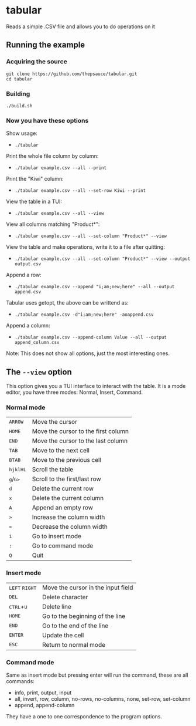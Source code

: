 # tabular
Reads a simple .CSV file and allows you to do operations on it

## Running the example

### Acquiring the source
```
git clone https://github.com/thepsauce/tabular.git
cd tabular
```

### Building
```
./build.sh
```

### Now you have these options

Show usage:
- `./tabular`

Print the whole file column by column:
- `./tabular example.csv --all --print`

Print the "Kiwi" column:
- `./tabular example.csv --all --set-row Kiwi --print`

View the table in a TUI:
- `./tabular example.csv --all --view`

View all columns matching "Product\*":
- `./tabular example.csv --all --set-column "Product*" --view`

View the table and make operations, write it to a file after quitting:
- `./tabular example.csv --all --set-column "Product*" --view --output output.csv`

Append a row:
- `./tabular example.csv --append "i;am;new;here" --all --output append.csv`

Tabular uses getopt, the above can be writtend as:
- `./tabular example.csv -d"i;am;new;here" -aoappend.csv`

Append a column:
- `./tabular example.csv --append-column Value --all --output append_column.csv`

Note: This does not show all options, just the most interesting ones.

## The `--view` option

This option gives you a TUI interface to interact with the table. It is a mode editor, you have three modes: Normal, Insert, Command.

### Normal mode

| | |
|-|-|
| <kbd>ARROW</kbd> | Move the cursor |
| <kbd>HOME</kbd> | Move the cursor to the first column |
| <kbd>END</kbd> | Move the cursor to the last column |
| <kbd>TAB</kbd> | Move to the next cell |
| <kbd>BTAB</kbd> | Move to the previous cell |
| <kbd>hjklHL</kbd> | Scroll the table |
| <kbd>g</kbd>/<kbd>G></kbd> | Scroll to the first/last row |
| <kbd>d</kbd> | Delete the current row |
| <kbd>x</kbd> | Delete the current column |
| <kbd>A</kbd> | Append an empty row |
| <kbd>></kbd> | Increase the column width |
| <kbd><</kbd> | Decrease the column width |
| <kbd>i</kbd> | Go to insert mode |
| <kbd>:</kbd> | Go to command mode |
| <kbd>Q</kbd> | Quit |

### Insert mode

| | |
|-|-|
| <kbd>LEFT</kbd> <kbd>RIGHT</kbd> | Move the cursor in the input field |
| <kbd>DEL</kbd> | Delete character |
| <kbd>CTRL</kbd>+<kbd>U</kbd> | Delete line |
| <kbd>HOME</kbd> | Go to the beginning of the line |
| <kbd>END</kbd> | Go to the end of the line |
| <kbd>ENTER</kbd> | Update the cell |
| <kbd>ESC</kbd> | Return to normal mode |

### Command mode

Same as insert mode but pressing enter will run the command, these are all commands:
- info, print, output, input
- all, invert, row, column, no-rows, no-columns, none, set-row, set-column
- append, append-column

They have a one to one correspondence to the program options.
